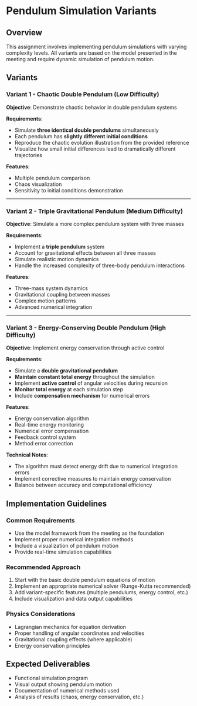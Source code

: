 # Pendulum Simulation Variants

## Overview
This assignment involves implementing pendulum simulations with varying complexity levels. All variants are based on the model presented in the meeting and require dynamic simulation of pendulum motion.

## Variants

### Variant 1 - Chaotic Double Pendulum (Low Difficulty)
**Objective**: Demonstrate chaotic behavior in double pendulum systems

**Requirements**:
- Simulate **three identical double pendulums** simultaneously
- Each pendulum has **slightly different initial conditions**
- Reproduce the chaotic evolution illustration from the provided reference
- Visualize how small initial differences lead to dramatically different trajectories

**Features**:
- Multiple pendulum comparison
- Chaos visualization
- Sensitivity to initial conditions demonstration

---

### Variant 2 - Triple Gravitational Pendulum (Medium Difficulty)
**Objective**: Simulate a more complex pendulum system with three masses

**Requirements**:
- Implement a **triple pendulum** system
- Account for gravitational effects between all three masses
- Simulate realistic motion dynamics
- Handle the increased complexity of three-body pendulum interactions

**Features**:
- Three-mass system dynamics
- Gravitational coupling between masses
- Complex motion patterns
- Advanced numerical integration

---

### Variant 3 - Energy-Conserving Double Pendulum (High Difficulty)
**Objective**: Implement energy conservation through active control

**Requirements**:
- Simulate a **double gravitational pendulum**
- **Maintain constant total energy** throughout the simulation
- Implement **active control** of angular velocities during recursion
- **Monitor total energy** at each simulation step
- Include **compensation mechanism** for numerical errors

**Features**:
- Energy conservation algorithm
- Real-time energy monitoring
- Numerical error compensation
- Feedback control system
- Method error correction

**Technical Notes**:
- The algorithm must detect energy drift due to numerical integration errors
- Implement corrective measures to maintain energy conservation
- Balance between accuracy and computational efficiency

## Implementation Guidelines

### Common Requirements
- Use the model framework from the meeting as the foundation
- Implement proper numerical integration methods
- Include a visualization of pendulum motion
- Provide real-time simulation capabilities

### Recommended Approach
1. Start with the basic double pendulum equations of motion
2. Implement an appropriate numerical solver (Runge-Kutta recommended)
3. Add variant-specific features (multiple pendulums, energy control, etc.)
4. Include visualization and data output capabilities

### Physics Considerations
- Lagrangian mechanics for equation derivation
- Proper handling of angular coordinates and velocities
- Gravitational coupling effects (where applicable)
- Energy conservation principles

## Expected Deliverables
- Functional simulation program
- Visual output showing pendulum motion
- Documentation of numerical methods used
- Analysis of results (chaos, energy conservation, etc.)
